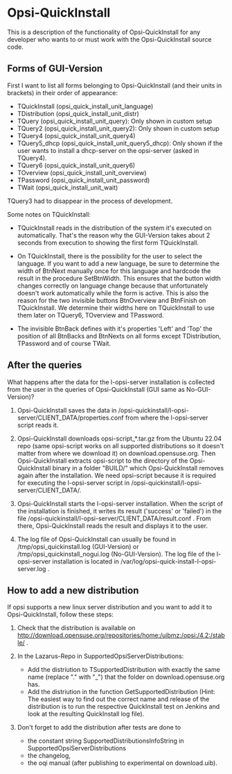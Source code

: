 # Opsi-QuickInstall

This is a description of the functionality of Opsi-QuickInstall for any developer who wants to or must work with the Opsi-QuickInstall source code.


## Forms of GUI-Version

First I want to list all forms belonging to Opsi-QuickInstall (and their units in brackets) in their order of appearance:

+ TQuickInstall (opsi_quick_install_unit_language)
+ TDistribution (opsi_quick_install_unit_distr)
+ TQuery (opsi_quick_install_unit_query): Only shown in custom setup
+ TQuery2 (opsi_quick_install_unit_query2): Only shown in custom setup
+ TQuery4 (opsi_quick_install_unit_query4)
+ TQuery5_dhcp (opsi_quick_install_unit_query5_dhcp): Only shown if the user wants to install a dhcp-server on the opsi-server (asked in TQuery4).
+ TQuery6 (opsi_quick_install_unit_query6)
+ TOverview (opsi_quick_install_unit_overview)
+ TPassword (opsi_quick_install_unit_password)
+ TWait (opsi_quick_install_unit_wait)

TQuery3 had to disappear in the process of development.

Some notes on TQuickInstall:

+ TQuickInstall reads in the distribution of the system it's executed on automatically.
That's the reason why the GUI-Version takes about 2 seconds from execution to showing the first form TQuickInstall.

+ On TQuickInstall, there is the possibility for the user to select the language.
If you want to add a new language, be sure to determine the width of BtnNext manually once for this language and hardcode the result in the procedure SetBtnWidth.
This ensures that the button width changes correctly on language change because that unfortunately doesn't work automatically while the form is active.
This is also the reason for the two invisible buttons BtnOverview and BtnFinish on TQuickInstall.
We determine their widths here on TQuickInstall to use them later on TQuery6, TOverview and TPassword.

+ The invisible BtnBack defines with it's properties 'Left' and 'Top' the position of all BtnBacks and BtnNexts on all forms except TDistribution, TPassword and of course TWait.


## After the queries

What happens after the data for the l-opsi-server installation is collected from the user in the queries of Opsi-QuickInstall (GUI same as No-GUI-Version)?

1. Opsi-QuickInstall saves the data in /opsi-quickinstall/l-opsi-server/CLIENT_DATA/properties.conf from where the l-opsi-server script reads it.

2. Opsi-QuickInstall downloads opsi-script_*.tar.gz from the Ubuntu 22.04 repo (same opsi-script works on all supported distributions so it doesn't matter from where we download it) on download.opensuse.org.
Then Opsi-QuickInstall extracts opsi-script to the directory of the Opsi-QuickInstall binary in a folder "BUILD/" which Opsi-QuickInstall removes again after the installation.
We need opsi-script because it is required for executing the l-opsi-server script in /opsi-quickinstall/l-opsi-server/CLIENT_DATA/.

3. Opsi-QuickInstall starts the l-opsi-server installation. When the script of the installation is finished, it writes its result ('success' or 'failed') in the file /opsi-quickinstall/l-opsi-server/CLIENT_DATA/result.conf .
From there, Opsi-QuickInstall reads the result and displays it to the user.

4. The log file of Opsi-QuickInstall can usually be found in /tmp/opsi_quickinstall.log (GUI-Version) or /tmp/opsi_quickinstall_nogui.log (No-GUI-Version).
The log file of the l-opsi-server installation is located in /var/log/opsi-quick-install-l-opsi-server.log .


## How to add a new distribution

If opsi supports a new linux server distribution and you want to add it to Opsi-QuickInstall, follow these steps:

1. Check that the distribution is available on http://download.opensuse.org/repositories/home:/uibmz:/opsi:/4.2:/stable/ .

2. In the Lazarus-Repo in SupportedOpsiServerDistributions:
	+ Add the distriution to TSupportedDistribution with exactly the same name (replace "." with "_") that the folder on download.opensuse.org has.
	+ Add the distriution in the function GetSupportedDistribution
	(Hint: The easiest way to find out the correct name and release of the distribution is to run the respective QuickInstall test on Jenkins and look at the resulting QuickInstall log file).
	
3. Don't forget to add the distribution after tests are done to
	+ the constant string SupportedDistributionsInfoString in SupportedOpsiServerDistributions
    + the changelog,
    + the oqi manual (after publishing to experimental on download.uib).


